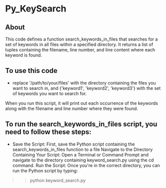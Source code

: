 # Py_KeySearch

## About
This code defines a function search_keywords_in_files that searches for a set of keywords in all files within a specified directory. 
It returns a list of tuples containing the filename, line number, and line content where each keyword is found.

## To use this code
- replace '/path/to/your/files' with the directory containing the files you want to search in, and {'keyword1', 'keyword2', 'keyword3'} with the set of keywords you want to search for.

When you run this script, it will print out each occurrence of the keywords along with the filename and line number where they were found.



## To run the search_keywords_in_files script, you need to follow these steps:

- Save the Script: First, save the Python script containing the search_keywords_in_files function to a file
Navigate to the Directory Containing Your Script: Open a Terminal or Command Prompt and navigate to the directory containing keyword_search.py using the cd command.
Run the Script: Once you're in the correct directory, you can run the Python script by typing:

>> python keyword_search.py
